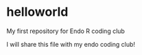 # helloworld
My first repository for Endo R coding club

I will share this file with my endo coding club!

